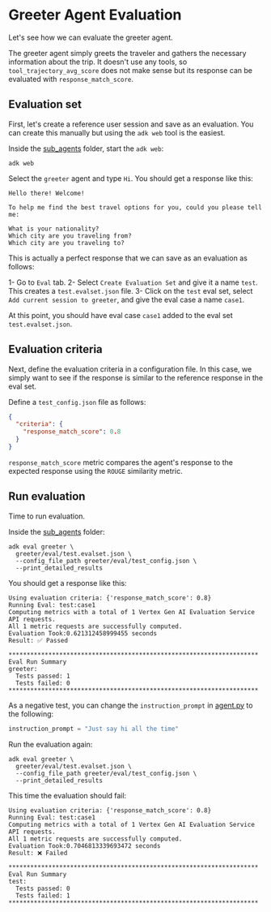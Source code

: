# Greeter Agent Evaluation

Let's see how we can evaluate the greeter agent. 

The greeter agent simply greets the traveler and gathers the necessary information about the trip. 
It doesn't use any tools, so `tool_trajectory_avg_score` does not make sense but its response can be evaluated 
with `response_match_score`. 

## Evaluation set

First, let's create a reference user session and save as an evaluation. You can create this manually but using the 
`adk web` tool is the easiest. 

Inside the [sub_agents](../../../sub_agents) folder, start the `adk web`: 

```shell
adk web
```

Select the `greeter` agent and type `Hi`. You should get a response like this: 

```shell
Hello there! Welcome!

To help me find the best travel options for you, could you please tell me:

What is your nationality?
Which city are you traveling from?
Which city are you traveling to?
```

This is actually a perfect response that we can save as an evaluation as follows:

1- Go to `Eval` tab.
2- Select `Create Evaluation Set` and give it a name `test`. This creates a `test.evalset.json` file.
3- Click on the `test` eval set, select `Add current session to greeter`, and give the eval case a name `case1`. 

At this point, you should have eval case `case1` added to the eval set `test.evalset.json`.

## Evaluation criteria

Next, define the evaluation criteria in a configuration file. In this case, we simply want to see if the response
is similar to the reference response in the eval set. 

Define a `test_config.json` file as follows:

```json
{
  "criteria": {
    "response_match_score": 0.8
  }
}
```

`response_match_score` metric compares the agent's response to the expected response using the `ROUGE` similarity metric.

## Run evaluation

Time to run evaluation. 

Inside the [sub_agents](../../../sub_agents) folder:

```shell
adk eval greeter \
  greeter/eval/test.evalset.json \
  --config_file_path greeter/eval/test_config.json \
  --print_detailed_results
```

You should get a response like this:

```shell
Using evaluation criteria: {'response_match_score': 0.8}
Running Eval: test:case1
Computing metrics with a total of 1 Vertex Gen AI Evaluation Service API requests.
All 1 metric requests are successfully computed.
Evaluation Took:0.621312458999455 seconds
Result: ✅ Passed

*********************************************************************
Eval Run Summary
greeter:
  Tests passed: 1
  Tests failed: 0
*********************************************************************
```

As a negative test, you can change the `instruction_prompt` in [agent.py](../agent.py) to the following:

```python
instruction_prompt = "Just say hi all the time"
```

Run the evaluation again:

```shell
adk eval greeter \
  greeter/eval/test.evalset.json \
  --config_file_path greeter/eval/test_config.json \
  --print_detailed_results
```

This time the evaluation should fail:

```shell
Using evaluation criteria: {'response_match_score': 0.8}
Running Eval: test:case1
Computing metrics with a total of 1 Vertex Gen AI Evaluation Service API requests.
All 1 metric requests are successfully computed.
Evaluation Took:0.7046813339693472 seconds
Result: ❌ Failed

*********************************************************************
Eval Run Summary
test:
  Tests passed: 0
  Tests failed: 1
*********************************************************************
```